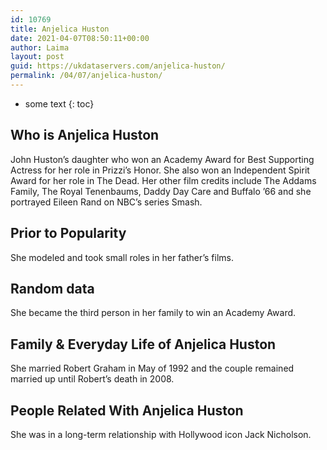 ```yaml
---
id: 10769
title: Anjelica Huston
date: 2021-04-07T08:50:11+00:00
author: Laima
layout: post
guid: https://ukdataservers.com/anjelica-huston/
permalink: /04/07/anjelica-huston/
---
```


* some text
{: toc}


## Who is Anjelica Huston
                  
                  
                  
John Huston&#8217;s daughter who won an Academy Award for Best Supporting Actress for her role in Prizzi&#8217;s Honor. She also won an Independent Spirit Award for her role in The Dead. Her other film credits include The Addams Family, The Royal Tenenbaums, Daddy Day Care and Buffalo &#8217;66 and she portrayed Eileen Rand on NBC&#8217;s series Smash. 
                  
              
            
              
            
                
                
                
## Prior to Popularity
                  
                  
                  
She modeled and took small roles in her father&#8217;s films. 
                  
              
            
              
            
                
                
                
## Random data
                  
                  
                  
She became the third person in her family to win an Academy Award. 
                  
              
            
              
            
                
                
                
## Family & Everyday Life of Anjelica Huston
                  
                  
                  
She married Robert Graham in May of 1992 and the couple remained married up until Robert&#8217;s death in 2008.
                  
              
            
              
            
                
                
                
## People Related With Anjelica Huston
                  
                  
                  
She was in a long-term relationship with Hollywood icon Jack Nicholson.
                  
              
            
              
            
                
              
            
              
              
            
            
              
            
          
          
          